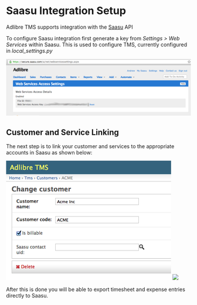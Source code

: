 # Saasu Integration Setup

Adlibre TMS supports integration with the [Saasu](http://www.saasu.com "Saasu Online Accounting") API

To configure Saasu integration first  generate a key from _Settings > Web Services_ within Saasu. This is used to configure TMS, currently configured in _local_settings.py_

<img src="webservices_setup_saasu.png" />


## Customer and Service Linking

The next step is to link your customer and services to the appropriate accounts in Saasu as shown below:

<img src="link_customer_saasu.png" />

<img src="link_services_saasu.png" />

After this is done you will be able to export timesheet and expense entries directly to Saasu.